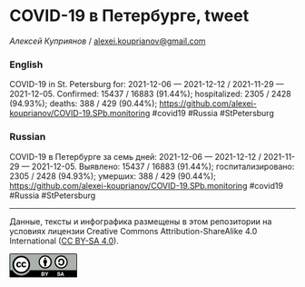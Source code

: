 COVID-19 в Петербурге, tweet
============================

*Алексей Куприянов* /
<a href="mailto:alexei.kouprianov@gmail.com" class="email">alexei.kouprianov@gmail.com</a>

### English

COVID-19 in St. Petersburg for: 2021-12-06 — 2021-12-12 / 2021-11-29 —
2021-12-05. Сonfirmed: 15437 / 16883 (91.44%); hospitalized: 2305 / 2428
(94.93%); deaths: 388 / 429 (90.44%);
<a href="https://github.com/alexei-kouprianov/COVID-19.SPb.monitoring" class="uri">https://github.com/alexei-kouprianov/COVID-19.SPb.monitoring</a>
\#covid19 \#Russia \#StPetersburg

### Russian

COVID-19 в Петербурге за семь дней: 2021-12-06 — 2021-12-12 / 2021-11-29
— 2021-12-05. Выявлено: 15437 / 16883 (91.44%); госпитализировано: 2305
/ 2428 (94.93%); умерших: 388 / 429 (90.44%);
<a href="https://github.com/alexei-kouprianov/COVID-19.SPb.monitoring" class="uri">https://github.com/alexei-kouprianov/COVID-19.SPb.monitoring</a>
\#covid19 \#Russia \#StPetersburg

------------------------------------------------------------------------

Данные, тексты и инфографика размещены в этом репозитории на условиях
лицензии Creative Commons Attribution-ShareAlike 4.0 International ([CC
BY-SA 4.0](https://creativecommons.org/licenses/by-sa/4.0/)).

![](../misc/CC-BY-SA-icon.png "CC-BY-SA")
